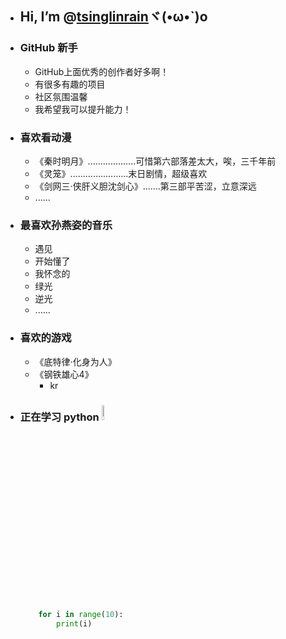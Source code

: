 - ## Hi, I’m @[tsinglinrain](https://github.com/tsinglinrain/tsinglinrain/)ヾ(•ω•`)o
- ### GitHub 新手
  - GitHub上面优秀的创作者好多啊！
  - 有很多有趣的项目
  - 社区氛围温馨
  - 我希望我可以提升能力！
- ### 喜欢看动漫
  - 《秦时明月》...................可惜第六部落差太大，唉，三千年前
  - 《灵笼》.......................末日剧情，超级喜欢
  - 《剑网三·侠肝义胆沈剑心》.......第三部平苦涩，立意深远
  - ......
- ### 最喜欢孙燕姿的音乐
  - 遇见
  - 开始懂了
  - 我怀念的
  - 绿光
  - 逆光
  - ......
- ### 喜欢的游戏
  - 《底特律·化身为人》
  - 《钢铁雄心4》
    - kr
- ### 正在学习 python <code><img width="8%" src="https://www.vectorlogo.zone/logos/python/python-ar21.svg"></code>
  ``` python
      for i in range(10):
          print(i)
    ```

<!---
tsinglinrain/tsinglinrain is a ✨ special ✨ repository because its `README.md` (this file) appears on your GitHub profile.
You can click the Preview link to take a look at your changes.
--->
